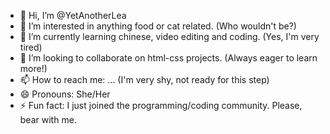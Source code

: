 - 👋 Hi, I’m @YetAnotherLea
- 👀 I’m interested in anything food or cat related. (Who wouldn't be?)
- 🌱 I’m currently learning chinese, video editing and coding. (Yes, I'm very tired)
- 💞️ I’m looking to collaborate on html-css projects. (Always eager to learn more!)
- 📫 How to reach me: ... (I'm very shy, not ready for this step)
- 😄 Pronouns: She/Her
- ⚡ Fun fact: I just joined the programming/coding community. Please, bear with me.

<!---
YetAnotherLea/YetAnotherLea is a ✨ special ✨ repository because its `README.md` (this file) appears on your GitHub profile.
You can click the Preview link to take a look at your changes.
--->

